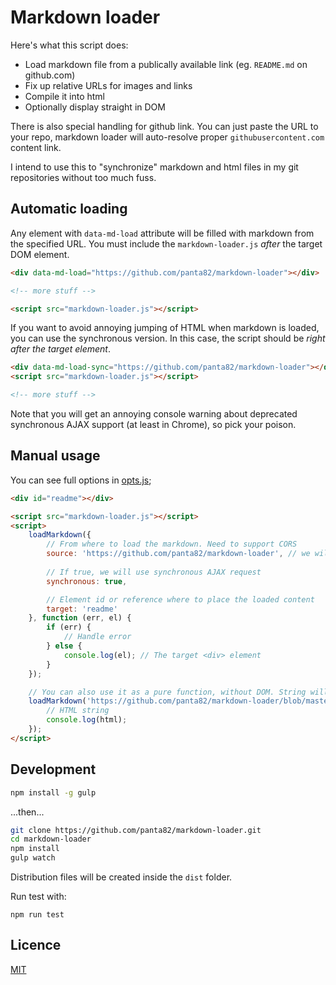 # Markdown loader

Here's what this script does:
- Load markdown file from a publically available link (eg. `README.md` on github.com)
- Fix up relative URLs for images and links
- Compile it into html
- Optionally display straight in DOM

There is also special handling for github link. You can just paste the URL to your repo, markdown loader will auto-resolve proper `githubusercontent.com` content link.

I intend to use this to "synchronize" markdown and html files in my git repositories without too much fuss.

## Automatic loading

Any element with `data-md-load` attribute will be filled with markdown from the specified URL.
You must include the `markdown-loader.js` *after* the target DOM element.

```html
<div data-md-load="https://github.com/panta82/markdown-loader"></div>

<!-- more stuff -->

<script src="markdown-loader.js"></script>
```

If you want to avoid annoying jumping of HTML when markdown is loaded, you can use
the synchronous version. In this case, the script should be *right after
the target element*.

```html
<div data-md-load-sync="https://github.com/panta82/markdown-loader"></div>
<script src="markdown-loader.js"></script>

<!-- more stuff -->
```

Note that you will get an annoying console warning about deprecated synchronous AJAX support
(at least in Chrome), so pick your poison.

## Manual usage

You can see full options in [opts.js](src/opts.js);

```html
<div id="readme"></div>

<script src="markdown-loader.js"></script>
<script>
	loadMarkdown({
		// From where to load the markdown. Need to support CORS
		source: 'https://github.com/panta82/markdown-loader', // we will auto-resolve to README.md here
		
		// If true, we will use synchronous AJAX request
		synchronous: true,

		// Element id or reference where to place the loaded content
		target: 'readme'
	}, function (err, el) {
		if (err) {
			// Handle error
		} else {
			console.log(el); // The target <div> element
		}
	});

	// You can also use it as a pure function, without DOM. String will auto-convert into "source"
	loadMarkdown('https://github.com/panta82/markdown-loader/blob/master/README.md', function (err, html) {
		// HTML string
		console.log(html);
	});
</script>
```

## Development

```bash
npm install -g gulp
```

...then...

```bash
git clone https://github.com/panta82/markdown-loader.git
cd markdown-loader
npm install
gulp watch
```

Distribution files will be created inside the `dist` folder.


Run test with:
```
npm run test
```

## Licence

[MIT](LICENCE)
